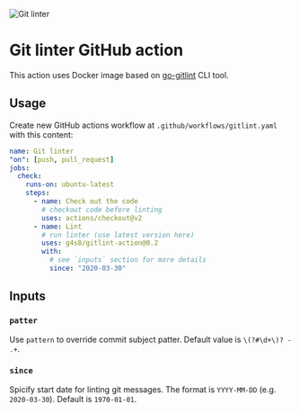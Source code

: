 ![Git linter](https://github.com/g4s8/gitlint-action/workflows/Git%20linter/badge.svg)

# Git linter GitHub action

This action uses Docker image based on
[go-gitlint](https://github.com/llorllale/go-gitlint/)
CLI tool.

## Usage

Create new GitHub actions workflow at `.github/workflows/gitlint.yaml`
with this content:
```yaml
name: Git linter
"on": [push, pull_request]
jobs:
  check:
    runs-on: ubuntu-latest
    steps:
      - name: Check out the code
        # checkout code before linting
        uses: actions/checkout@v2
      - name: Lint
        # run linter (use latest version here)
        uses: g4s8/gitlint-action@0.2
        with:
          # see `inputs` section for more details
          since: "2020-03-30"
```

## Inputs

### `patter`

Use `pattern` to override commit subject patter.
Default value is `\(?#\d+\)? - .+`.

### `since`

Spicify start date for linting git messages. The format is `YYYY-MM-DD` (e.g. `2020-03-30`).
Default is `1970-01-01`.
